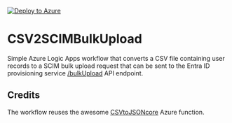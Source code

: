 [![Deploy to Azure](https://aka.ms/deploytoazurebutton)](https://portal.azure.com/#create/Microsoft.Template/uri/https%3A%2F%2Fraw.githubusercontent.com%2FAzureAD%2Fentra-id-inbound-provisioning%2Fmain%2FLogicApps%2Fcsv2scimbulkupload-template.json)

# CSV2SCIMBulkUpload
Simple Azure Logic Apps workflow that converts a CSV file containing user records to a SCIM bulk upload request that can be sent to the Entra ID provisioning service [/bulkUpload](https://learn.microsoft.com/graph/api/synchronization-synchronizationjob-post-bulkupload) API endpoint.

## Credits
The workflow reuses the awesome [CSVtoJSONcore](https://github.com/joelbyford/CSVtoJSONcore/) Azure function. 

